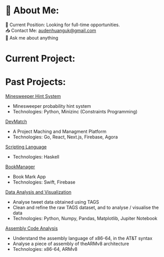 <!--
**AudenHuang/AudenHuang** is a ✨ _special_ ✨ repository because its `README.md` (this file) appears on your GitHub profile.

Here are some ideas to get you started:

- 🔭 I’m currently working on ...
- 🌱 I’m currently learning ...
- 👯 I’m looking to collaborate on ...
- 🤔 I’m looking for help with ...
- 💬 Ask me about ...
- 📫 How to reach me: ...
- 😄 Pronouns: ...
- ⚡ Fun fact: ...
-->

# 💫 About Me:
🧳 Current Position: Looking for full-time opportunities.
<br>📥 Contact Me: audenhuanguk@gmail.com
<br>💬 Ask me about anything

# Current Project:

# Past Projects:
[Minesweeper Hint System](https://github.com/AudenHuang/CS4098MinesweeperHintSystem) 
- Minesweeper probability hint system
- Technologies: Python, Minizinc (Constraints Programming)

[DevMatch](https://github.com/BobbyHealy/DevMatch) 
- A Project Maching and Managment Platform
- Technologies: Go, React, Next.js, Firebase, Agora

[Scripting Language](https://github.com/AudenHuang/H2)
- Technologies: Haskell

[BookManager](https://github.com/BooksManager/BookManager)
- Book Mark App
- Technologies: Swift, Firebase

[Data Analysis and Visualization](https://github.com/Johan-Ng/Python)
-  Analyse tweet data obtained using TAGS
-  Clean and refine the raw TAGS dataset, and to analyse / visualise the data
-  Technologies: Python, Numpy, Pandas, Matplotlib, Jupiter Notebook

[Assembly Code Analysis](https://github.com/AudenHuang/arch)
- Understand the assembly language of x86-64, in the AT&T syntax
- Analyse a piece of assembly of theARMv8 architecture
- Technologies: x86-64, ARMv8
